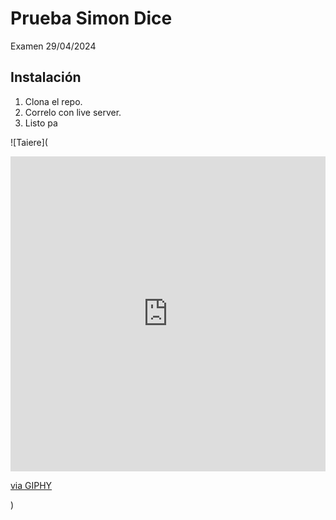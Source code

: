 # Prueba Simon Dice

Examen 29/04/2024

## Instalación

1. Clona el repo.
2. Correlo con live server.
3. Listo pa

![Taiere](<div style="width:100%;height:0;padding-bottom:100%;position:relative;"><iframe src="https://giphy.com/embed/2uIlhVs29xQXusNkXf" width="100%" height="100%" style="position:absolute" frameBorder="0" class="giphy-embed" allowFullScreen></iframe></div><p><a href="https://giphy.com/gifs/talleres-saf-talleresdecordoba-2uIlhVs29xQXusNkXf">via GIPHY</a></p>)